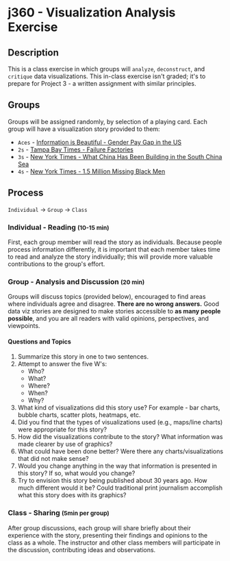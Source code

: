 # j360 - Visualization Analysis Exercise
## Description
This is a class exercise in which groups will `analyze`, `deconstruct`, and `critique` data visualizations. This in-class exercise isn't graded; it's to prepare for Project 3 - a written assignment with similar principles.

## Groups
Groups will be assigned randomly, by selection of a playing card. Each group will have a visualization story provided to them:

* `Aces` - [Information is Beautiful - Gender Pay Gap in the US](http://www.informationisbeautiful.net/visualizations/gender-pay-gap-us/)
* `2s` - [Tampa Bay Times - Failure Factories](http://www.tampabay.com/projects/2015/investigations/pinellas-failure-factories/chart-failing-black-students/)
* `3s` - [New York Times - What China Has Been Building in the South China Sea](http://nyti.ms/1KDinEr)
* `4s` - [New York Times - 1.5 Million Missing Black Men](http://nyti.ms/1P5Gpa7)

## Process
`Individual` -> `Group` -> `Class`

### Individual - Reading <small>(10-15 min)</small>
First, each group member will read the story as individuals. Because people process information differently, it is important that each member takes time to read and analyze the story individually; this will provide more valuable contributions to the group's effort.

### Group - Analysis and Discussion <small>(20 min)</small>
Groups will discuss topics (provided below), encouraged to find areas where individuals agree and disagree. **There are no wrong answers.** Good data viz stories are designed to make stories accessible to **as many people possible**, and you are all readers with valid opinions, perspectives, and viewpoints.

#### Questions and Topics
1. Summarize this story in one to two sentences.
2. Attempt to answer the five W's:
	* Who?
	* What?
	* Where?
	* When?
	* Why?
3. What kind of visualizations did this story use? For example - bar charts, bubble charts, scatter plots, heatmaps, etc.  
4. Did you find that the types of visualizations used (e.g., maps/line charts) were appropriate for this story?  
5. How did the visualizations contribute to the story? What information was made clearer by use of graphics?  
6. What could have been done better? Were there any charts/visualizations that did not make sense?
7. Would you change anything in the way that information is presented in this story? If so, what would you change?
8. Try to envision this story being published about 30 years ago. How much different would it be? Could traditional print journalism accomplish what this story does with its graphics?

### Class - Sharing <small>(5min per group)</small>
After group discussions, each group will share briefly about their experience with the story, presenting their findings and opinions to the class as a whole. The instructor and other class members will participate in the discussion, contributing ideas and observations.